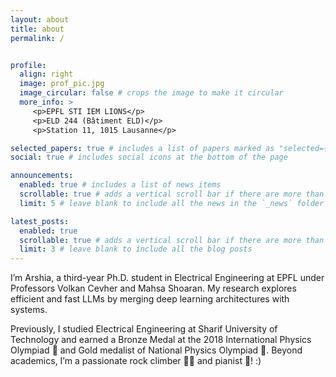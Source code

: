 ```yaml
---
layout: about
title: about
permalink: /


profile:
  align: right
  image: prof_pic.jpg
  image_circular: false # crops the image to make it circular
  more_info: >
     <p>EPFL STI IEM LIONS</p>
     <p>ELD 244 (Bâtiment ELD)</p>
     <p>Station 11, 1015 Lausanne</p>

selected_papers: true # includes a list of papers marked as "selected={true}"
social: true # includes social icons at the bottom of the page

announcements:
  enabled: true # includes a list of news items
  scrollable: true # adds a vertical scroll bar if there are more than 3 news items
  limit: 5 # leave blank to include all the news in the `_news` folder

latest_posts:
  enabled: true
  scrollable: true # adds a vertical scroll bar if there are more than 3 new posts items
  limit: 3 # leave blank to include all the blog posts
---
```


I’m Arshia, a third-year Ph.D. student in Electrical Engineering at EPFL under Professors Volkan Cevher and Mahsa Shoaran. My research explores efficient and fast LLMs by merging deep learning architectures with systems.

Previously, I studied Electrical Engineering at Sharif University of Technology and earned a Bronze Medal at the 2018 International Physics Olympiad 🥉 and Gold medalist of National Physics Olympiad 🥇. Beyond academics, I’m a passionate rock climber 🧗‍♂️ and pianist 🎹! :)







